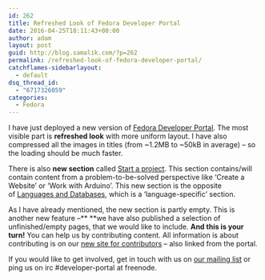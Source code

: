 ```yaml
---
id: 262
title: Refreshed Look of Fedora Developer Portal
date: 2016-04-25T18:11:43+00:00
author: adam
layout: post
guid: http://blog.samalik.com/?p=262
permalink: /refreshed-look-of-fedora-developer-portal/
catchflames-sidebarlayout:
  - default
dsq_thread_id:
  - "6717326059"
categories:
  - Fedora
---
```

I have just deployed a new version of <a href="https://developer.fedoraproject.org/" target="_blank">Fedora Developer Portal</a>. The most visible part is **refreshed look** with more uniform layout. I have also compressed all the images in titles (from ~1.2MB to ~50kB in average) &#8211; so the loading should be much faster.

There is also **new section** called <a href="https://developer.fedoraproject.org/start.html" target="_blank">Start a project</a>. This section contains/will contain content from a problem-to-be-solved perspective like &#8216;Create a Website&#8217; or &#8216;Work with Arduino&#8217;. This new section is the opposite of <a href="https://developer.fedoraproject.org/tech.html" target="_blank">Languages and Databases</a>, which is a &#8216;language-specific&#8217; section.

As I have already mentioned, the new section is partly empty. This is another new feature &#8211;** **we have also published a selection of unfinished/empty pages, that we would like to include. **And this is your turn!** You can help us by contributing content. All information is about contributing is on our <a href="http://developer-portal.github.io/" target="_blank">new site for contributors</a> &#8211; also linked from the portal.

If you would like to get involved, get in touch with us on <a href="https://lists.fedoraproject.org/admin/lists/developer-portal.lists.fedoraproject.org/" target="_blank">our mailing list</a> or ping us on irc #developer-portal at freenode.